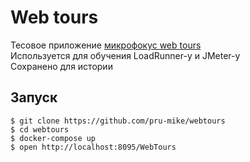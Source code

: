 Web tours
=========

Тесовое приложение [микрофокус web tours](https://marketplace.microfocus.com/appdelivery/content/web-tours-sample-application)  
Используется для обучения LoadRunner-у и JMeter-у  
Сохранено для истории  

Запуск
------
```
$ git clone https://github.com/pru-mike/webtours
$ cd webtours
$ docker-compose up
$ open http://localhost:8095/WebTours
```
